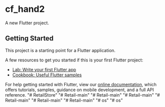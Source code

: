 # cf_hand2

A new Flutter project.

## Getting Started

This project is a starting point for a Flutter application.

A few resources to get you started if this is your first Flutter project:

- [Lab: Write your first Flutter app](https://flutter.dev/docs/get-started/codelab)
- [Cookbook: Useful Flutter samples](https://flutter.dev/docs/cookbook)

For help getting started with Flutter, view our
[online documentation](https://flutter.dev/docs), which offers tutorials,
samples, guidance on mobile development, and a full API reference.
"# RetailStore" 
"# Retail-main" 
"# Retail-main" 
"# Retail-main" 
"# Retail-main" 
"# Retail-main" 
"# Retail-main" 
"# os" 
"# os" 
